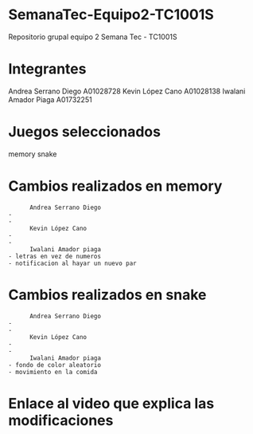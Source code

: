 # SemanaTec-Equipo2-TC1001S
Repositorio grupal equipo 2 Semana Tec - TC1001S

# Integrantes 
Andrea Serrano Diego        A01028728
Kevin López Cano            A01028138
Iwalani Amador Piaga        A01732251
# Juegos seleccionados
memory
snake 

# Cambios realizados en memory
          Andrea Serrano Diego
    -
    -
          Kevin López Cano 
    -
    -
          Iwalani Amador piaga 
    - letras en vez de numeros 
    - notificacion al hayar un nuevo par

# Cambios realizados en snake
          Andrea Serrano Diego
    -
    -
          Kevin López Cano 
    -
    -
          Iwalani Amador piaga 
    - fondo de color aleatorio
    - movimiento en la comida

# Enlace al video que explica las modificaciones
